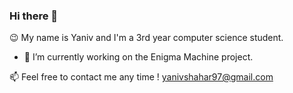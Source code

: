 ### Hi there 👋

😉 My name is Yaniv and I'm a 3rd year computer science student.

- 🔭 I’m currently working on the Enigma Machine project.

📫 Feel free to contact me any time ! yanivshahar97@gmail.com

<!--
**YanivShahar1/YanivShahar1** is a ✨ _special_ ✨ repository because its `README.md` (this file) appears on your GitHub profile.

Here are some ideas to get you started:

- 🔭 I’m currently working on ...
- 🌱 I’m currently learning ...
- 👯 I’m looking to collaborate on ...
- 🤔 I’m looking for help with ...
- 💬 Ask me about ...
- 📫 How to reach me: ...
- 😄 Pronouns: ...
- ⚡ Fun fact: ...
-->
